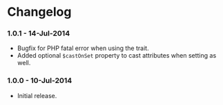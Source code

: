 # Changelog

### 1.0.1 - 14-Jul-2014

- Bugfix for PHP fatal error when using the trait.
- Added optional `$castOnSet` property to cast attributes when setting as well.


### 1.0.0 - 10-Jul-2014

- Initial release.
